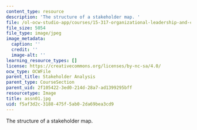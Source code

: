 ```yaml
---
content_type: resource
description: 'The structure of a stakeholder map. '
file: /ol-ocw-studio-app/courses/15-317-organizational-leadership-and-change-summer-2009/f5af3d2c3188475f5ab02da69bea3cd9_assn01.jpg
file_size: 5054
file_type: image/jpeg
image_metadata:
  caption: ''
  credit: ''
  image-alt: ''
learning_resource_types: []
license: https://creativecommons.org/licenses/by-nc-sa/4.0/
ocw_type: OCWFile
parent_title: Stakeholder Analysis
parent_type: CourseSection
parent_uid: 2f105422-3ed0-214d-28a7-ad1399295bff
resourcetype: Image
title: assn01.jpg
uid: f5af3d2c-3188-475f-5ab0-2da69bea3cd9
---
```

The structure of a stakeholder map. 